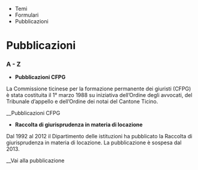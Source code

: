   * Temi
  * Formulari
  * Pubblicazioni

#  Pubblicazioni

### A - Z

  * **Pubblicazioni CFPG**

La Commissione ticinese per la formazione permanente dei giuristi (CFPG) è
stata costituita il 1° marzo 1988 su iniziativa dell’Ordine degli avvocati,
del Tribunale d’appello e dell’Ordine dei notai del Cantone Ticino.

__Pubblicazioni CFPG

  * **Raccolta di giurisprudenza in materia di locazione**

Dal 1992 al 2012 il Dipartimento delle istituzioni ha pubblicato la Raccolta
di giurisprudenza in materia di locazione. La pubblicazione è sospesa dal
2013.

__Vai alla pubblicazione

